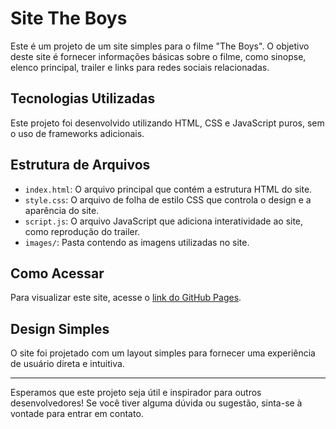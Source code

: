 # Site The Boys

Este é um projeto de um site simples para o filme "The Boys". O objetivo deste site é fornecer informações básicas sobre o filme, como sinopse, elenco principal, trailer e links para redes sociais relacionadas.

## Tecnologias Utilizadas

Este projeto foi desenvolvido utilizando HTML, CSS e JavaScript puros, sem o uso de frameworks adicionais.

## Estrutura de Arquivos

- `index.html`: O arquivo principal que contém a estrutura HTML do site.
- `style.css`: O arquivo de folha de estilo CSS que controla o design e a aparência do site.
- `script.js`: O arquivo JavaScript que adiciona interatividade ao site, como reprodução do trailer.
- `images/`: Pasta contendo as imagens utilizadas no site.

## Como Acessar

Para visualizar este site, acesse o [link do GitHub Pages](#).

## Design Simples

O site foi projetado com um layout simples para fornecer uma experiência de usuário direta e intuitiva.

---

Esperamos que este projeto seja útil e inspirador para outros desenvolvedores! Se você tiver alguma dúvida ou sugestão, sinta-se à vontade para entrar em contato.
